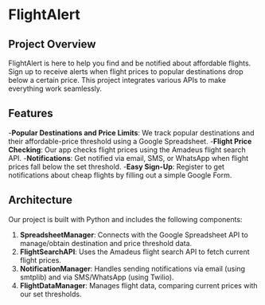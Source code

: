 # FlightAlert

## Project Overview
FlightAlert is here to help you find and be notified about affordable flights. Sign up to receive alerts when flight prices to popular destinations drop below a certain price. This project integrates various APIs to make everything work seamlessly.

## Features
-**Popular Destinations and Price Limits**: We track popular destinations and their affordable-price threshold using a Google Spreadsheet.
-**Flight Price Checking**: Our app checks flight prices using the Amadeus flight search API.
-**Notifications**: Get notified via email, SMS, or WhatsApp when flight prices fall below the set threshold.
-**Easy Sign-Up**: Register to get notifications about cheap flights by filling out a simple Google Form.

## Architecture
Our project is built with Python and includes the following components:

1. **SpreadsheetManager**: Connects with the Google Spreadsheet API to manage/obtain destination and price threshold data.
2. **FlightSearchAPI**: Uses the Amadeus flight search API to fetch current flight prices.
3. **NotificationManager**: Handles sending notifications via email (using smtplib) and via SMS/WhatsApp (using Twilio).
4. **FlightDataManager**: Manages flight data, comparing current prices with our set thresholds.

